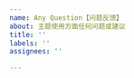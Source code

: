 ```yaml
---
name: Any Question【问题反馈】
about: 主题使用方面任何问题或建议
title: ''
labels: ''
assignees: ''

---
```


<!-- 
请用准确的语言描述您遇到的问题，如有必要请附上图片、链接、代码 ，代码块请遵守md格式，例如：
```
this is code
```
-->
